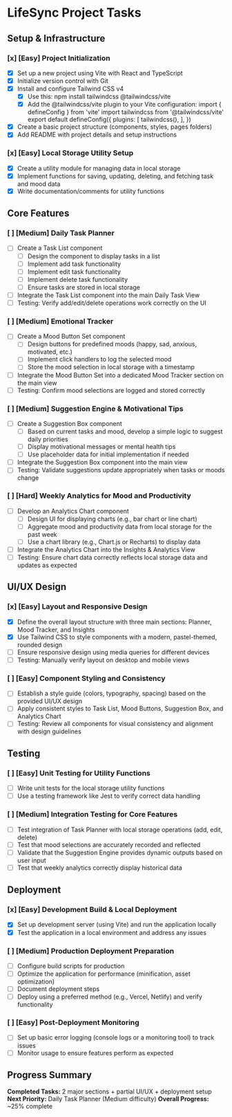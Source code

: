 # LifeSync Project Tasks

## Setup & Infrastructure

### [x] **[Easy]** Project Initialization
- [x] Set up a new project using Vite with React and TypeScript
- [x] Initialize version control with Git
- [x] Install and configure Tailwind CSS v4
  - [x] Use this: npm install tailwindcss @tailwindcss/vite
  - [x] Add the @tailwindcss/vite plugin to your Vite configuration: 
        import { defineConfig } from 'vite'
import tailwindcss from '@tailwindcss/vite'
export default defineConfig({
  plugins: [
    tailwindcss(),
  ],
})
- [x] Create a basic project structure (components, styles, pages folders)
- [x] Add README with project details and setup instructions

### [x] **[Easy]** Local Storage Utility Setup
- [x] Create a utility module for managing data in local storage
- [x] Implement functions for saving, updating, deleting, and fetching task and mood data
- [x] Write documentation/comments for utility functions

## Core Features

### [ ] **[Medium]** Daily Task Planner
- [ ] Create a Task List component
  - [ ] Design the component to display tasks in a list
  - [ ] Implement add task functionality
  - [ ] Implement edit task functionality
  - [ ] Implement delete task functionality
  - [ ] Ensure tasks are stored in local storage
- [ ] Integrate the Task List component into the main Daily Task View
- [ ] Testing: Verify add/edit/delete operations work correctly on the UI

### [ ] **[Medium]** Emotional Tracker
- [ ] Create a Mood Button Set component
  - [ ] Design buttons for predefined moods (happy, sad, anxious, motivated, etc.)
  - [ ] Implement click handlers to log the selected mood
  - [ ] Store the mood selection in local storage with a timestamp
- [ ] Integrate the Mood Button Set into a dedicated Mood Tracker section on the main view
- [ ] Testing: Confirm mood selections are logged and stored correctly

### [ ] **[Medium]** Suggestion Engine & Motivational Tips
- [ ] Create a Suggestion Box component
  - [ ] Based on current tasks and mood, develop a simple logic to suggest daily priorities
  - [ ] Display motivational messages or mental health tips
  - [ ] Use placeholder data for initial implementation if needed
- [ ] Integrate the Suggestion Box component into the main view
- [ ] Testing: Validate suggestions update appropriately when tasks or moods change

### [ ] **[Hard]** Weekly Analytics for Mood and Productivity
- [ ] Develop an Analytics Chart component
  - [ ] Design UI for displaying charts (e.g., bar chart or line chart)
  - [ ] Aggregate mood and productivity data from local storage for the past week
  - [ ] Use a chart library (e.g., Chart.js or Recharts) to display data
- [ ] Integrate the Analytics Chart into the Insights & Analytics View
- [ ] Testing: Ensure chart data correctly reflects local storage data and updates as expected

## UI/UX Design

### [x] **[Easy]** Layout and Responsive Design
- [x] Define the overall layout structure with three main sections: Planner, Mood Tracker, and Insights
- [x] Use Tailwind CSS to style components with a modern, pastel-themed, rounded design
- [ ] Ensure responsive design using media queries for different devices
- [ ] Testing: Manually verify layout on desktop and mobile views

### [ ] **[Easy]** Component Styling and Consistency
- [ ] Establish a style guide (colors, typography, spacing) based on the provided UI/UX design
- [ ] Apply consistent styles to Task List, Mood Buttons, Suggestion Box, and Analytics Chart
- [ ] Testing: Review all components for visual consistency and alignment with design guidelines

## Testing

### [ ] **[Easy]** Unit Testing for Utility Functions
- [ ] Write unit tests for the local storage utility functions
- [ ] Use a testing framework like Jest to verify correct data handling

### [ ] **[Medium]** Integration Testing for Core Features
- [ ] Test integration of Task Planner with local storage operations (add, edit, delete)
- [ ] Test that mood selections are accurately recorded and reflected
- [ ] Validate that the Suggestion Engine provides dynamic outputs based on user input
- [ ] Test that weekly analytics correctly display historical data

## Deployment

### [x] **[Easy]** Development Build & Local Deployment
- [x] Set up development server (using Vite) and run the application locally
- [x] Test the application in a local environment and address any issues

### [ ] **[Medium]** Production Deployment Preparation
- [ ] Configure build scripts for production
- [ ] Optimize the application for performance (minification, asset optimization)
- [ ] Document deployment steps
- [ ] Deploy using a preferred method (e.g., Vercel, Netlify) and verify functionality

### [ ] **[Easy]** Post-Deployment Monitoring
- [ ] Set up basic error logging (console logs or a monitoring tool) to track issues
- [ ] Monitor usage to ensure features perform as expected

## Progress Summary
**Completed Tasks:** 2 major sections + partial UI/UX + deployment setup
**Next Priority:** Daily Task Planner (Medium difficulty)
**Overall Progress:** ~25% complete 